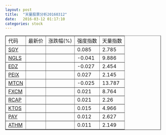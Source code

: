 ```yaml
---
layout: post
title:  "天量股票分析20160312"
date:   2016-03-12 01:17:10
categories: stock
---
```

<script type="text/javascript">
var stockList = []
stockList.push('gb_sgy');
stockList.push('gb_ngls');
stockList.push('gb_edz');
stockList.push('gb_peix');
stockList.push('gb_mtcn');
stockList.push('gb_fxcm');
stockList.push('gb_rcap');
stockList.push('gb_ktos');
stockList.push('gb_pay');
stockList.push('gb_athm');
</script>

<table border="1">
 <tr>
  <td>代码</td>
  <td>最新价</td>
  <td>涨跌幅(%)</td>
 <td>强度指数</td>
 <td>天量指数</td>
</tr>
  <tr id="sgy"><td><a href="http://stock.finance.sina.com.cn/usstock/quotes/SGY.html" target="_blank">SGY</a></td><td></td><td></td><td>0.085</td><td>2.785</td></tr>
  <tr id="ngls"><td><a href="http://stock.finance.sina.com.cn/usstock/quotes/NGLS.html" target="_blank">NGLS</a></td><td></td><td></td><td>-0.041</td><td>9.886</td></tr>
  <tr id="edz"><td><a href="http://stock.finance.sina.com.cn/usstock/quotes/EDZ.html" target="_blank">EDZ</a></td><td></td><td></td><td>-0.027</td><td>2.454</td></tr>
  <tr id="peix"><td><a href="http://stock.finance.sina.com.cn/usstock/quotes/PEIX.html" target="_blank">PEIX</a></td><td></td><td></td><td>0.027</td><td>2.145</td></tr>
  <tr id="mtcn"><td><a href="http://stock.finance.sina.com.cn/usstock/quotes/MTCN.html" target="_blank">MTCN</a></td><td></td><td></td><td>-0.025</td><td>13.787</td></tr>
  <tr id="fxcm"><td><a href="http://stock.finance.sina.com.cn/usstock/quotes/FXCM.html" target="_blank">FXCM</a></td><td></td><td></td><td>0.021</td><td>8.764</td></tr>
  <tr id="rcap"><td><a href="http://stock.finance.sina.com.cn/usstock/quotes/RCAP.html" target="_blank">RCAP</a></td><td></td><td></td><td>0.021</td><td>2.26</td></tr>
  <tr id="ktos"><td><a href="http://stock.finance.sina.com.cn/usstock/quotes/KTOS.html" target="_blank">KTOS</a></td><td></td><td></td><td>0.015</td><td>4.966</td></tr>
  <tr id="pay"><td><a href="http://stock.finance.sina.com.cn/usstock/quotes/PAY.html" target="_blank">PAY</a></td><td></td><td></td><td>0.012</td><td>2.627</td></tr>
  <tr id="athm"><td><a href="http://stock.finance.sina.com.cn/usstock/quotes/ATHM.html" target="_blank">ATHM</a></td><td></td><td></td><td>0.011</td><td>2.149</td></tr>
</table>
